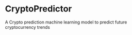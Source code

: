 # CryptoPredictor
A Crypto prediction machine learning model to predict future cryptocurrency trends
